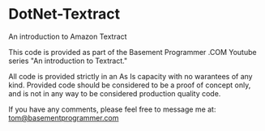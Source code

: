# DotNet-Textract
An introduction to Amazon Textract

This code is provided as part of the Basement Programmer .COM Youtube series 
"An introduction to Textract."

All code is provided strictly in an As Is capacity with no warantees of any kind. 
Provided code should be considered to be a proof of concept only, and is not in 
any way to be considered production quality code. 

If you have any comments, please feel free to message me at:
tom@basementprogrammer.com

